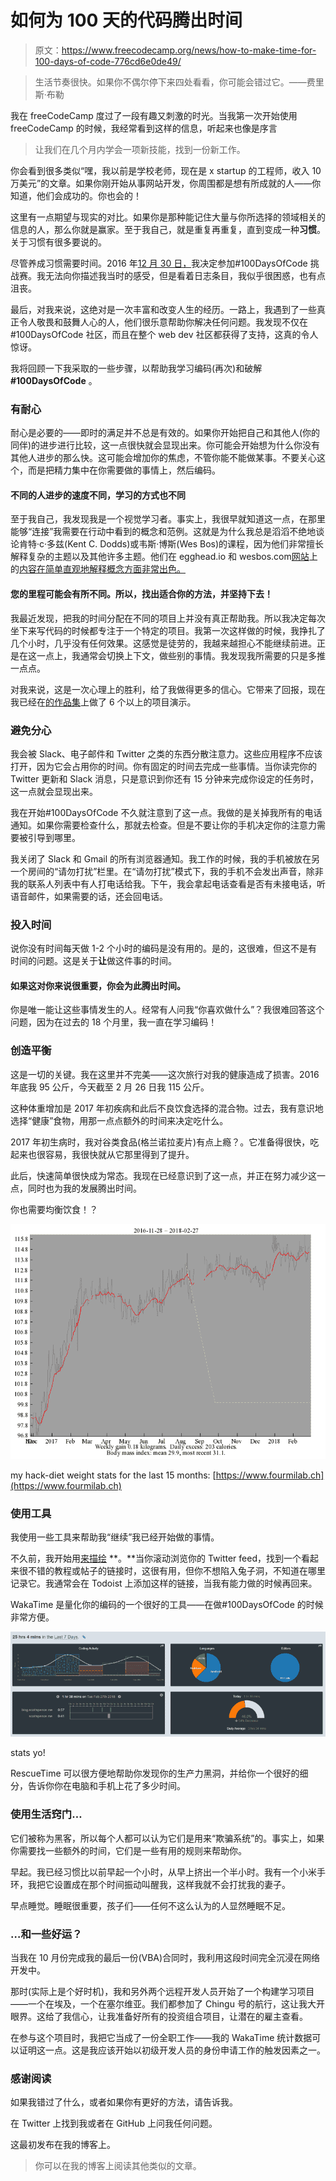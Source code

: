 # 如何为 100 天的代码腾出时间

> 原文：<https://www.freecodecamp.org/news/how-to-make-time-for-100-days-of-code-776cd6e0de49/>

> 生活节奏很快。如果你不偶尔停下来四处看看，你可能会错过它。——费里斯·布勒

我在 freeCodeCamp 度过了一段有趣又刺激的时光。当我第一次开始使用 freeCodeCamp 的时候，我经常看到这样的信息，听起来也像是序言

> 让我们在几个月内学会一项新技能，找到一份新工作。

你会看到很多类似“嘿，我以前是学校老师，现在是 x startup 的工程师，收入 10 万美元”的文章。如果你刚开始从事网站开发，你周围都是想有所成就的人——你知道，他们会成功的。你也会的！

这里有一点期望与现实的对比。如果你是那种能记住大量与你所选择的领域相关的信息的人，那么你就是赢家。至于我自己，就是重复再重复，直到变成一种**习惯**。关于习惯有很多要说的。

尽管养成习惯需要时间。2016 年[12 月 30 日，](https://github.com/spences10/100-days-of-code/commit/7dbefb608862401d4cb9e6ed11f539b44bedcdae)我决定参加#100DaysOfCode 挑战赛。我无法向你描述我当时的感受，但是看着日志条目，我似乎很困惑，也有点沮丧。

最后，对我来说，这绝对是一次丰富和改变人生的经历。一路上，我遇到了一些真正令人敬畏和鼓舞人心的人，他们很乐意帮助你解决任何问题。我发现不仅在#100DaysOfCode 社区，而且在整个 web dev 社区都获得了支持，这真的令人惊讶。

我将回顾一下我采取的一些步骤，以帮助我学习编码(再次)和破解 **#100DaysOfCode** 。

### 有耐心

耐心是必要的——即时的满足并不总是有效的。如果你开始把自己和其他人(你的同伴)的进步进行比较，这一点很快就会显现出来。你可能会开始想为什么你没有其他人进步的那么快。这可能会增加你的焦虑，不管你能不能做某事。不要关心这个，而是把精力集中在你需要做的事情上，然后编码。

#### 不同的人进步的速度不同，学习的方式也不同

至于我自己，我发现我是一个视觉学习者。事实上，我很早就知道这一点，在那里能够“连接”我需要在行动中看到的概念和范例。这就是为什么我总是滔滔不绝地谈论肯特·c·多兹(Kent C. Dodds)或韦斯·博斯(Wes Bos)的课程，因为他们非常擅长解释复杂的主题以及其他许多主题。他们在 egghead.io 和 wesbos.com[网站](http://wesbos.com/courses/)上的[内容在简单直观地解释概念方面非常出色。](https://egghead.io/instructors/kentcdodds)

#### 您的里程可能会有所不同。所以，找出适合你的方法，并坚持下去！

我最近发现，把我的时间分配在不同的项目上并没有真正帮助我。所以我决定每次坐下来写代码的时候都专注于一个特定的项目。我第一次这样做的时候，我挣扎了几个小时，几乎没有任何效果。这感觉是徒劳的，我越来越担心不能继续前进。正是在这一点上，我通常会切换上下文，做些别的事情。我发现我所需要的只是多推一点点。

对我来说，这是一次心理上的胜利，给了我做得更多的信心。它带来了回报，现在我已经在[的作品集](https://scottspence.me/portfolio)上做了 6 个以上的项目演示。

### 避免分心

我会被 Slack、电子邮件和 Twitter 之类的东西分散注意力。这些应用程序不应该打开，因为它会占用你的时间。你有固定的时间去完成一些事情。当你读完你的 Twitter 更新和 Slack 消息，只是意识到你还有 15 分钟来完成你设定的任务时，这一点就会显现出来。

我在开始#100DaysOfCode 不久就注意到了这一点。我做的是关掉我所有的电话通知。如果你需要检查什么，那就去检查。但是不要让你的手机决定你的注意力需要被引导到哪里。

我关闭了 Slack 和 Gmail 的所有浏览器通知。我工作的时候，我的手机被放在另一个房间的“请勿打扰”栏里。在“请勿打扰”模式下，我的手机不会发出声音，除非我的联系人列表中有人打电话给我。下午，我会拿起电话查看是否有未接电话，听语音邮件，如果需要的话，还会回电话。

### 投入时间

说你没有时间每天做 1-2 个小时的编码是没有用的。是的，这很难，但这不是有时间的问题。这是关于**让**做这件事的时间。

#### 如果这对你来说很重要，你会为此腾出时间。

你是唯一能让这些事情发生的人。经常有人问我“你喜欢做什么”？我很难回答这个问题，因为在过去的 18 个月里，我一直在学习编码！

### 创造平衡

这是一切的关键。我在这里并不完美——这次旅行对我的健康造成了损害。2016 年底我 95 公斤，今天截至 2 月 26 日我 115 公斤。

这种体重增加是 2017 年初疾病和此后不良饮食选择的混合物。过去，我有意识地选择“健康”食物，用那一点点额外的时间来决定吃什么。

2017 年初生病时，我对谷类食品(格兰诺拉麦片)有点上瘾？。它准备得很快，吃起来也很容易，我很快就从它那里得到了提升。

此后，快速简单很快成为常态。我现在已经意识到了这一点，并正在努力减少这一点，同时也为我的发展腾出时间。

你也需要均衡饮食！？

![1*LifkJ_IhMQIQ1klyj49jxw](img/34c79fb5007f55537ddcc1077d15d587.png)

my hack-diet weight stats for the last 15 months: [https://www.fourmilab.ch](https://www.fourmilab.ch)

### 使用工具

我使用一些工具来帮助我“继续”我已经开始做的事情。

不久前，我开始用[来描绘](https://en.todoist.com/) **。**当你滚动浏览你的 Twitter feed，找到一个看起来很不错的教程或帖子的链接时，这很有用，但你不想陷入兔子洞，不知道在哪里记录它。我通常会在 Todoist 上添加这样的链接，当我有能力做的时候再回来。

WakaTime 是量化你的编码的一个很好的工具——在做#100DaysOfCode 的时候非常方便。

![1*iWTNGimlb7LCuw3kPofXwQ](img/0df5950ec6147d6493f6c58d373f3efd.png)

stats yo!

RescueTime 可以很方便地帮助你发现你的生产力黑洞，并给你一个很好的细分，告诉你你在电脑和手机上花了多少时间。

### 使用生活窍门…

它们被称为黑客，所以每个人都可以认为它们是用来“欺骗系统”的。事实上，如果你需要找一些额外的时间，它们是一些有用的规则来帮助你。

早起。我已经习惯比以前早起一个小时，从早上挤出一个半小时。我有一个小米手环，我把它设置成在那个时间振动叫醒我，这样我就不会打扰我的妻子。

早点睡觉。睡眠很重要，孩子们——任何不这么认为的人显然睡眠不足。

### …和一些好运？

当我在 10 月份完成我的最后一份(VBA)合同时，我利用这段时间完全沉浸在网络开发中。

那时(实际上是个好时机)，我和另外两个远程开发人员开始了一个构建学习项目——一个在埃及，一个在塞尔维亚。我们都参加了 Chingu 号的航行，这让我大开眼界。这给了我信心，让我准备好所有的投资组合项目，让潜在的雇主查看。

在参与这个项目时，我把它当成了一份全职工作——我的 WakaTime 统计数据可以证明这一点。这是我应该开始以初级开发人员的身份申请工作的触发因素之一。

### 感谢阅读

如果我错过了什么，或者如果你有更好的方法，请告诉我。

在 Twitter 上找到我或者在 GitHub 上问我任何问题。

这最初发布在我的博客上。

> 你可以在我的博客上阅读其他类似的文章。